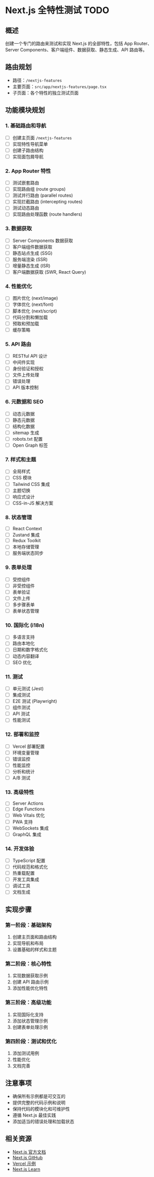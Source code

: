 # Next.js 全特性测试 TODO

## 概述
创建一个专门的路由来测试和实现 Next.js 的全部特性，包括 App Router、Server Components、客户端组件、数据获取、静态生成、API 路由等。

## 路由规划
- 路径：`/nextjs-features`
- 主要页面：`src/app/nextjs-features/page.tsx`
- 子页面：各个特性的独立测试页面

## 功能模块规划

### 1. 基础路由和导航
- [ ] 创建主页面 `/nextjs-features`
- [ ] 实现特性导航菜单
- [ ] 创建子路由结构
- [ ] 实现面包屑导航

### 2. App Router 特性
- [ ] 测试嵌套路由
- [ ] 实现路由组 (route groups)
- [ ] 测试并行路由 (parallel routes)
- [ ] 实现拦截路由 (intercepting routes)
- [ ] 测试动态路由
- [ ] 实现路由处理函数 (route handlers)

### 3. 数据获取
- [ ] Server Components 数据获取
- [ ] 客户端组件数据获取
- [ ] 静态站点生成 (SSG)
- [ ] 服务端渲染 (SSR)
- [ ] 增量静态生成 (ISR)
- [ ] 客户端数据获取 (SWR, React Query)

### 4. 性能优化
- [ ] 图片优化 (next/image)
- [ ] 字体优化 (next/font)
- [ ] 脚本优化 (next/script)
- [ ] 代码分割和懒加载
- [ ] 预取和预加载
- [ ] 缓存策略

### 5. API 路由
- [ ] RESTful API 设计
- [ ] 中间件实现
- [ ] 身份验证和授权
- [ ] 文件上传处理
- [ ] 错误处理
- [ ] API 版本控制

### 6. 元数据和 SEO
- [ ] 动态元数据
- [ ] 静态元数据
- [ ] 结构化数据
- [ ] sitemap 生成
- [ ] robots.txt 配置
- [ ] Open Graph 标签

### 7. 样式和主题
- [ ] 全局样式
- [ ] CSS 模块
- [ ] Tailwind CSS 集成
- [ ] 主题切换
- [ ] 响应式设计
- [ ] CSS-in-JS 解决方案

### 8. 状态管理
- [ ] React Context
- [ ] Zustand 集成
- [ ] Redux Toolkit
- [ ] 本地存储管理
- [ ] 服务端状态同步

### 9. 表单处理
- [ ] 受控组件
- [ ] 非受控组件
- [ ] 表单验证
- [ ] 文件上传
- [ ] 多步骤表单
- [ ] 表单状态管理

### 10. 国际化 (i18n)
- [ ] 多语言支持
- [ ] 路由本地化
- [ ] 日期和数字格式化
- [ ] 动态内容翻译
- [ ] SEO 优化

### 11. 测试
- [ ] 单元测试 (Jest)
- [ ] 集成测试
- [ ] E2E 测试 (Playwright)
- [ ] 组件测试
- [ ] API 测试
- [ ] 性能测试

### 12. 部署和监控
- [ ] Vercel 部署配置
- [ ] 环境变量管理
- [ ] 错误监控
- [ ] 性能监控
- [ ] 分析和统计
- [ ] A/B 测试

### 13. 高级特性
- [ ] Server Actions
- [ ] Edge Functions
- [ ] Web Vitals 优化
- [ ] PWA 支持
- [ ] WebSockets 集成
- [ ] GraphQL 集成

### 14. 开发体验
- [ ] TypeScript 配置
- [ ] 代码规范和格式化
- [ ] 热重载配置
- [ ] 开发工具集成
- [ ] 调试工具
- [ ] 文档生成

## 实现步骤

### 第一阶段：基础架构
1. 创建主页面和路由结构
2. 实现导航和布局
3. 设置基础的样式和主题

### 第二阶段：核心特性
1. 实现数据获取示例
2. 创建 API 路由示例
3. 添加性能优化特性

### 第三阶段：高级功能
1. 实现国际化支持
2. 添加状态管理示例
3. 创建表单处理示例

### 第四阶段：测试和优化
1. 添加测试用例
2. 性能优化
3. 文档完善

## 注意事项
- 确保所有示例都是可交互的
- 提供完整的代码示例和说明
- 保持代码的模块化和可维护性
- 遵循 Next.js 最佳实践
- 添加适当的错误处理和加载状态

## 相关资源
- [Next.js 官方文档](https://nextjs.org/docs)
- [Next.js GitHub](https://github.com/vercel/next.js)
- [Vercel 示例](https://github.com/vercel/examples)
- [Next.js Learn](https://nextjs.org/learn)